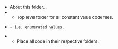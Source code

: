 * About this folder...
*   - Top level folder for all constant value code files.
*     - i.e. enumerated values.
*   - Place all code in their respective folders.